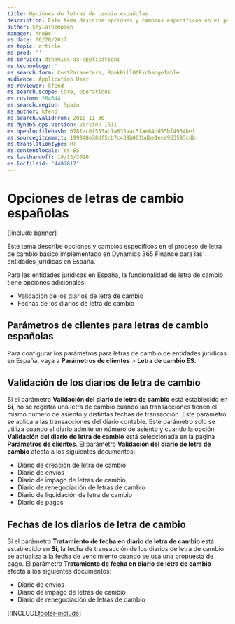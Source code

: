 ```yaml
---
title: Opciones de letras de cambio españolas
description: Este tema describe opciones y cambios específicos en el proceso de letra de cambio básico implementado en Microsoft Dynamics 365 Finance para las entidades jurídicas en España.
author: ShylaThompson
manager: AnnBe
ms.date: 06/20/2017
ms.topic: article
ms.prod: ''
ms.service: dynamics-ax-applications
ms.technology: ''
ms.search.form: CustParameters, BankBillOfExchangeTable
audience: Application User
ms.reviewer: kfend
ms.search.scope: Core, Operations
ms.custom: 264644
ms.search.region: Spain
ms.author: kfend
ms.search.validFrom: 2016-11-30
ms.dyn365.ops.version: Version 1611
ms.openlocfilehash: 0781ac0f553ac1a835aac5fae84dd55bf4954bef
ms.sourcegitcommit: 199848e78df5cb7c439b001bdbe1ece963593cdb
ms.translationtype: HT
ms.contentlocale: es-ES
ms.lasthandoff: 10/13/2020
ms.locfileid: "4407817"
---
```

# <a name="spanish-bill-of-exchange-options"></a>Opciones de letras de cambio españolas

[!include [banner](../includes/banner.md)]

Este tema describe opciones y cambios específicos en el proceso de letra de cambio básico implementado en Dynamics 365 Finance para las entidades jurídicas en España.

Para las entidades jurídicas en España, la funcionalidad de letra de cambio tiene opciones adicionales:

-   Validación de los diarios de letra de cambio
-   Fechas de los diarios de letra de cambio

## <a name="accounts-receivable-parameters-for-spanish-bills-of-exchange"></a>Parámetros de clientes para letras de cambio españolas
Para configurar los parámetros para letras de cambio de entidades jurídicas en España, vaya a **Parámetros de clientes** &gt; **Letra de cambio ES**.

## <a name="validation-for-bill-of-exchange-journals"></a>Validación de los diarios de letra de cambio
Si el parámetro **Validación del diario de letra de cambio** está establecido en **Sí**, no se registra una letra de cambio cuando las transacciones tienen el mismo número de asiento y distintas fechas de transacción. Este parámetro se aplica a las transacciones del diario contable. Este parámetro solo se utiliza cuando el diario admite un número de asiento y cuando la opción **Validación del diario de letra de cambio** está seleccionada en la página **Parámetros de clientes**. El parámetro **Validación del diario de letra de cambio** afecta a los siguientes documentos:

-   Diario de creación de letra de cambio
-   Diario de envíos
-   Diario de impago de letras de cambio
-   Diario de renegociación de letras de cambio
-   Diario de liquidación de letra de cambio
-   Diario de pagos

## <a name="dates-in-bill-of-exchange-journals"></a>Fechas de los diarios de letra de cambio
Si el parámetro **Tratamiento de fecha en diario de letra de cambio** está establecido en **Sí**, la fecha de transacción de los diarios de letra de cambio se actualiza a la fecha de vencimiento cuando se usa una propuesta de pago. El parámetro **Tratamiento de fecha en diario de letra de cambio** afecta a los siguientes documentos:

-   Diario de envíos
-   Diario de impago de letras de cambio
-   Diario de renegociación de letras de cambio






[!INCLUDE[footer-include](../../includes/footer-banner.md)]